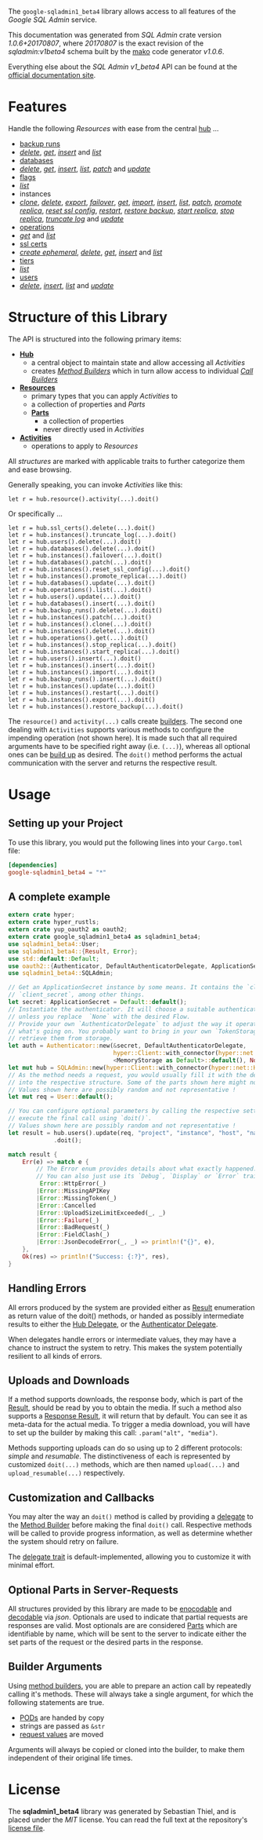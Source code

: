 <!---
DO NOT EDIT !
This file was generated automatically from 'src/mako/api/README.md.mako'
DO NOT EDIT !
-->
The `google-sqladmin1_beta4` library allows access to all features of the *Google SQL Admin* service.

This documentation was generated from *SQL Admin* crate version *1.0.6+20170807*, where *20170807* is the exact revision of the *sqladmin:v1beta4* schema built by the [mako](http://www.makotemplates.org/) code generator *v1.0.6*.

Everything else about the *SQL Admin* *v1_beta4* API can be found at the
[official documentation site](https://cloud.google.com/sql/docs/reference/latest).
# Features

Handle the following *Resources* with ease from the central [hub](https://docs.rs/google-sqladmin1_beta4/1.0.6+20170807/google_sqladmin1_beta4/struct.SQLAdmin.html) ... 

* [backup runs](https://docs.rs/google-sqladmin1_beta4/1.0.6+20170807/google_sqladmin1_beta4/struct.BackupRun.html)
 * [*delete*](https://docs.rs/google-sqladmin1_beta4/1.0.6+20170807/google_sqladmin1_beta4/struct.BackupRunDeleteCall.html), [*get*](https://docs.rs/google-sqladmin1_beta4/1.0.6+20170807/google_sqladmin1_beta4/struct.BackupRunGetCall.html), [*insert*](https://docs.rs/google-sqladmin1_beta4/1.0.6+20170807/google_sqladmin1_beta4/struct.BackupRunInsertCall.html) and [*list*](https://docs.rs/google-sqladmin1_beta4/1.0.6+20170807/google_sqladmin1_beta4/struct.BackupRunListCall.html)
* [databases](https://docs.rs/google-sqladmin1_beta4/1.0.6+20170807/google_sqladmin1_beta4/struct.Database.html)
 * [*delete*](https://docs.rs/google-sqladmin1_beta4/1.0.6+20170807/google_sqladmin1_beta4/struct.DatabaseDeleteCall.html), [*get*](https://docs.rs/google-sqladmin1_beta4/1.0.6+20170807/google_sqladmin1_beta4/struct.DatabaseGetCall.html), [*insert*](https://docs.rs/google-sqladmin1_beta4/1.0.6+20170807/google_sqladmin1_beta4/struct.DatabaseInsertCall.html), [*list*](https://docs.rs/google-sqladmin1_beta4/1.0.6+20170807/google_sqladmin1_beta4/struct.DatabaseListCall.html), [*patch*](https://docs.rs/google-sqladmin1_beta4/1.0.6+20170807/google_sqladmin1_beta4/struct.DatabasePatchCall.html) and [*update*](https://docs.rs/google-sqladmin1_beta4/1.0.6+20170807/google_sqladmin1_beta4/struct.DatabaseUpdateCall.html)
* [flags](https://docs.rs/google-sqladmin1_beta4/1.0.6+20170807/google_sqladmin1_beta4/struct.Flag.html)
 * [*list*](https://docs.rs/google-sqladmin1_beta4/1.0.6+20170807/google_sqladmin1_beta4/struct.FlagListCall.html)
* instances
 * [*clone*](https://docs.rs/google-sqladmin1_beta4/1.0.6+20170807/google_sqladmin1_beta4/struct.InstanceCloneCall.html), [*delete*](https://docs.rs/google-sqladmin1_beta4/1.0.6+20170807/google_sqladmin1_beta4/struct.InstanceDeleteCall.html), [*export*](https://docs.rs/google-sqladmin1_beta4/1.0.6+20170807/google_sqladmin1_beta4/struct.InstanceExportCall.html), [*failover*](https://docs.rs/google-sqladmin1_beta4/1.0.6+20170807/google_sqladmin1_beta4/struct.InstanceFailoverCall.html), [*get*](https://docs.rs/google-sqladmin1_beta4/1.0.6+20170807/google_sqladmin1_beta4/struct.InstanceGetCall.html), [*import*](https://docs.rs/google-sqladmin1_beta4/1.0.6+20170807/google_sqladmin1_beta4/struct.InstanceImportCall.html), [*insert*](https://docs.rs/google-sqladmin1_beta4/1.0.6+20170807/google_sqladmin1_beta4/struct.InstanceInsertCall.html), [*list*](https://docs.rs/google-sqladmin1_beta4/1.0.6+20170807/google_sqladmin1_beta4/struct.InstanceListCall.html), [*patch*](https://docs.rs/google-sqladmin1_beta4/1.0.6+20170807/google_sqladmin1_beta4/struct.InstancePatchCall.html), [*promote replica*](https://docs.rs/google-sqladmin1_beta4/1.0.6+20170807/google_sqladmin1_beta4/struct.InstancePromoteReplicaCall.html), [*reset ssl config*](https://docs.rs/google-sqladmin1_beta4/1.0.6+20170807/google_sqladmin1_beta4/struct.InstanceResetSslConfigCall.html), [*restart*](https://docs.rs/google-sqladmin1_beta4/1.0.6+20170807/google_sqladmin1_beta4/struct.InstanceRestartCall.html), [*restore backup*](https://docs.rs/google-sqladmin1_beta4/1.0.6+20170807/google_sqladmin1_beta4/struct.InstanceRestoreBackupCall.html), [*start replica*](https://docs.rs/google-sqladmin1_beta4/1.0.6+20170807/google_sqladmin1_beta4/struct.InstanceStartReplicaCall.html), [*stop replica*](https://docs.rs/google-sqladmin1_beta4/1.0.6+20170807/google_sqladmin1_beta4/struct.InstanceStopReplicaCall.html), [*truncate log*](https://docs.rs/google-sqladmin1_beta4/1.0.6+20170807/google_sqladmin1_beta4/struct.InstanceTruncateLogCall.html) and [*update*](https://docs.rs/google-sqladmin1_beta4/1.0.6+20170807/google_sqladmin1_beta4/struct.InstanceUpdateCall.html)
* [operations](https://docs.rs/google-sqladmin1_beta4/1.0.6+20170807/google_sqladmin1_beta4/struct.Operation.html)
 * [*get*](https://docs.rs/google-sqladmin1_beta4/1.0.6+20170807/google_sqladmin1_beta4/struct.OperationGetCall.html) and [*list*](https://docs.rs/google-sqladmin1_beta4/1.0.6+20170807/google_sqladmin1_beta4/struct.OperationListCall.html)
* [ssl certs](https://docs.rs/google-sqladmin1_beta4/1.0.6+20170807/google_sqladmin1_beta4/struct.SslCert.html)
 * [*create ephemeral*](https://docs.rs/google-sqladmin1_beta4/1.0.6+20170807/google_sqladmin1_beta4/struct.SslCertCreateEphemeralCall.html), [*delete*](https://docs.rs/google-sqladmin1_beta4/1.0.6+20170807/google_sqladmin1_beta4/struct.SslCertDeleteCall.html), [*get*](https://docs.rs/google-sqladmin1_beta4/1.0.6+20170807/google_sqladmin1_beta4/struct.SslCertGetCall.html), [*insert*](https://docs.rs/google-sqladmin1_beta4/1.0.6+20170807/google_sqladmin1_beta4/struct.SslCertInsertCall.html) and [*list*](https://docs.rs/google-sqladmin1_beta4/1.0.6+20170807/google_sqladmin1_beta4/struct.SslCertListCall.html)
* [tiers](https://docs.rs/google-sqladmin1_beta4/1.0.6+20170807/google_sqladmin1_beta4/struct.Tier.html)
 * [*list*](https://docs.rs/google-sqladmin1_beta4/1.0.6+20170807/google_sqladmin1_beta4/struct.TierListCall.html)
* [users](https://docs.rs/google-sqladmin1_beta4/1.0.6+20170807/google_sqladmin1_beta4/struct.User.html)
 * [*delete*](https://docs.rs/google-sqladmin1_beta4/1.0.6+20170807/google_sqladmin1_beta4/struct.UserDeleteCall.html), [*insert*](https://docs.rs/google-sqladmin1_beta4/1.0.6+20170807/google_sqladmin1_beta4/struct.UserInsertCall.html), [*list*](https://docs.rs/google-sqladmin1_beta4/1.0.6+20170807/google_sqladmin1_beta4/struct.UserListCall.html) and [*update*](https://docs.rs/google-sqladmin1_beta4/1.0.6+20170807/google_sqladmin1_beta4/struct.UserUpdateCall.html)




# Structure of this Library

The API is structured into the following primary items:

* **[Hub](https://docs.rs/google-sqladmin1_beta4/1.0.6+20170807/google_sqladmin1_beta4/struct.SQLAdmin.html)**
    * a central object to maintain state and allow accessing all *Activities*
    * creates [*Method Builders*](https://docs.rs/google-sqladmin1_beta4/1.0.6+20170807/google_sqladmin1_beta4/trait.MethodsBuilder.html) which in turn
      allow access to individual [*Call Builders*](https://docs.rs/google-sqladmin1_beta4/1.0.6+20170807/google_sqladmin1_beta4/trait.CallBuilder.html)
* **[Resources](https://docs.rs/google-sqladmin1_beta4/1.0.6+20170807/google_sqladmin1_beta4/trait.Resource.html)**
    * primary types that you can apply *Activities* to
    * a collection of properties and *Parts*
    * **[Parts](https://docs.rs/google-sqladmin1_beta4/1.0.6+20170807/google_sqladmin1_beta4/trait.Part.html)**
        * a collection of properties
        * never directly used in *Activities*
* **[Activities](https://docs.rs/google-sqladmin1_beta4/1.0.6+20170807/google_sqladmin1_beta4/trait.CallBuilder.html)**
    * operations to apply to *Resources*

All *structures* are marked with applicable traits to further categorize them and ease browsing.

Generally speaking, you can invoke *Activities* like this:

```Rust,ignore
let r = hub.resource().activity(...).doit()
```

Or specifically ...

```ignore
let r = hub.ssl_certs().delete(...).doit()
let r = hub.instances().truncate_log(...).doit()
let r = hub.users().delete(...).doit()
let r = hub.databases().delete(...).doit()
let r = hub.instances().failover(...).doit()
let r = hub.databases().patch(...).doit()
let r = hub.instances().reset_ssl_config(...).doit()
let r = hub.instances().promote_replica(...).doit()
let r = hub.databases().update(...).doit()
let r = hub.operations().list(...).doit()
let r = hub.users().update(...).doit()
let r = hub.databases().insert(...).doit()
let r = hub.backup_runs().delete(...).doit()
let r = hub.instances().patch(...).doit()
let r = hub.instances().clone(...).doit()
let r = hub.instances().delete(...).doit()
let r = hub.operations().get(...).doit()
let r = hub.instances().stop_replica(...).doit()
let r = hub.instances().start_replica(...).doit()
let r = hub.users().insert(...).doit()
let r = hub.instances().insert(...).doit()
let r = hub.instances().import(...).doit()
let r = hub.backup_runs().insert(...).doit()
let r = hub.instances().update(...).doit()
let r = hub.instances().restart(...).doit()
let r = hub.instances().export(...).doit()
let r = hub.instances().restore_backup(...).doit()
```

The `resource()` and `activity(...)` calls create [builders][builder-pattern]. The second one dealing with `Activities` 
supports various methods to configure the impending operation (not shown here). It is made such that all required arguments have to be 
specified right away (i.e. `(...)`), whereas all optional ones can be [build up][builder-pattern] as desired.
The `doit()` method performs the actual communication with the server and returns the respective result.

# Usage

## Setting up your Project

To use this library, you would put the following lines into your `Cargo.toml` file:

```toml
[dependencies]
google-sqladmin1_beta4 = "*"
```

## A complete example

```Rust
extern crate hyper;
extern crate hyper_rustls;
extern crate yup_oauth2 as oauth2;
extern crate google_sqladmin1_beta4 as sqladmin1_beta4;
use sqladmin1_beta4::User;
use sqladmin1_beta4::{Result, Error};
use std::default::Default;
use oauth2::{Authenticator, DefaultAuthenticatorDelegate, ApplicationSecret, MemoryStorage};
use sqladmin1_beta4::SQLAdmin;

// Get an ApplicationSecret instance by some means. It contains the `client_id` and 
// `client_secret`, among other things.
let secret: ApplicationSecret = Default::default();
// Instantiate the authenticator. It will choose a suitable authentication flow for you, 
// unless you replace  `None` with the desired Flow.
// Provide your own `AuthenticatorDelegate` to adjust the way it operates and get feedback about 
// what's going on. You probably want to bring in your own `TokenStorage` to persist tokens and
// retrieve them from storage.
let auth = Authenticator::new(&secret, DefaultAuthenticatorDelegate,
                              hyper::Client::with_connector(hyper::net::HttpsConnector::new(hyper_rustls::TlsClient::new())),
                              <MemoryStorage as Default>::default(), None);
let mut hub = SQLAdmin::new(hyper::Client::with_connector(hyper::net::HttpsConnector::new(hyper_rustls::TlsClient::new())), auth);
// As the method needs a request, you would usually fill it with the desired information
// into the respective structure. Some of the parts shown here might not be applicable !
// Values shown here are possibly random and not representative !
let mut req = User::default();

// You can configure optional parameters by calling the respective setters at will, and
// execute the final call using `doit()`.
// Values shown here are possibly random and not representative !
let result = hub.users().update(req, "project", "instance", "host", "name")
             .doit();

match result {
    Err(e) => match e {
        // The Error enum provides details about what exactly happened.
        // You can also just use its `Debug`, `Display` or `Error` traits
         Error::HttpError(_)
        |Error::MissingAPIKey
        |Error::MissingToken(_)
        |Error::Cancelled
        |Error::UploadSizeLimitExceeded(_, _)
        |Error::Failure(_)
        |Error::BadRequest(_)
        |Error::FieldClash(_)
        |Error::JsonDecodeError(_, _) => println!("{}", e),
    },
    Ok(res) => println!("Success: {:?}", res),
}

```
## Handling Errors

All errors produced by the system are provided either as [Result](https://docs.rs/google-sqladmin1_beta4/1.0.6+20170807/google_sqladmin1_beta4/enum.Result.html) enumeration as return value of 
the doit() methods, or handed as possibly intermediate results to either the 
[Hub Delegate](https://docs.rs/google-sqladmin1_beta4/1.0.6+20170807/google_sqladmin1_beta4/trait.Delegate.html), or the [Authenticator Delegate](https://docs.rs/yup-oauth2/*/yup_oauth2/trait.AuthenticatorDelegate.html).

When delegates handle errors or intermediate values, they may have a chance to instruct the system to retry. This 
makes the system potentially resilient to all kinds of errors.

## Uploads and Downloads
If a method supports downloads, the response body, which is part of the [Result](https://docs.rs/google-sqladmin1_beta4/1.0.6+20170807/google_sqladmin1_beta4/enum.Result.html), should be
read by you to obtain the media.
If such a method also supports a [Response Result](https://docs.rs/google-sqladmin1_beta4/1.0.6+20170807/google_sqladmin1_beta4/trait.ResponseResult.html), it will return that by default.
You can see it as meta-data for the actual media. To trigger a media download, you will have to set up the builder by making
this call: `.param("alt", "media")`.

Methods supporting uploads can do so using up to 2 different protocols: 
*simple* and *resumable*. The distinctiveness of each is represented by customized 
`doit(...)` methods, which are then named `upload(...)` and `upload_resumable(...)` respectively.

## Customization and Callbacks

You may alter the way an `doit()` method is called by providing a [delegate](https://docs.rs/google-sqladmin1_beta4/1.0.6+20170807/google_sqladmin1_beta4/trait.Delegate.html) to the 
[Method Builder](https://docs.rs/google-sqladmin1_beta4/1.0.6+20170807/google_sqladmin1_beta4/trait.CallBuilder.html) before making the final `doit()` call. 
Respective methods will be called to provide progress information, as well as determine whether the system should 
retry on failure.

The [delegate trait](https://docs.rs/google-sqladmin1_beta4/1.0.6+20170807/google_sqladmin1_beta4/trait.Delegate.html) is default-implemented, allowing you to customize it with minimal effort.

## Optional Parts in Server-Requests

All structures provided by this library are made to be [enocodable](https://docs.rs/google-sqladmin1_beta4/1.0.6+20170807/google_sqladmin1_beta4/trait.RequestValue.html) and 
[decodable](https://docs.rs/google-sqladmin1_beta4/1.0.6+20170807/google_sqladmin1_beta4/trait.ResponseResult.html) via *json*. Optionals are used to indicate that partial requests are responses 
are valid.
Most optionals are are considered [Parts](https://docs.rs/google-sqladmin1_beta4/1.0.6+20170807/google_sqladmin1_beta4/trait.Part.html) which are identifiable by name, which will be sent to 
the server to indicate either the set parts of the request or the desired parts in the response.

## Builder Arguments

Using [method builders](https://docs.rs/google-sqladmin1_beta4/1.0.6+20170807/google_sqladmin1_beta4/trait.CallBuilder.html), you are able to prepare an action call by repeatedly calling it's methods.
These will always take a single argument, for which the following statements are true.

* [PODs][wiki-pod] are handed by copy
* strings are passed as `&str`
* [request values](https://docs.rs/google-sqladmin1_beta4/1.0.6+20170807/google_sqladmin1_beta4/trait.RequestValue.html) are moved

Arguments will always be copied or cloned into the builder, to make them independent of their original life times.

[wiki-pod]: http://en.wikipedia.org/wiki/Plain_old_data_structure
[builder-pattern]: http://en.wikipedia.org/wiki/Builder_pattern
[google-go-api]: https://github.com/google/google-api-go-client

# License
The **sqladmin1_beta4** library was generated by Sebastian Thiel, and is placed 
under the *MIT* license.
You can read the full text at the repository's [license file][repo-license].

[repo-license]: https://github.com/Byron/google-apis-rsblob/master/LICENSE.md
